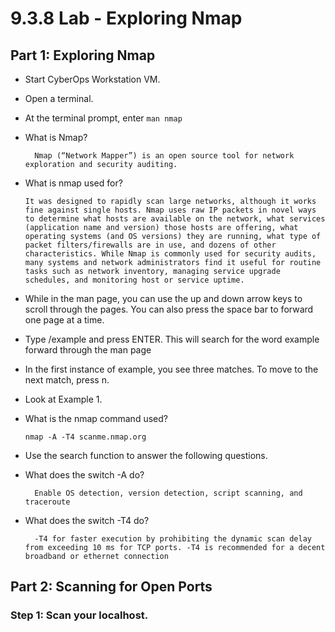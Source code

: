 # 9.3.8 Lab - Exploring Nmap

## Part 1: Exploring Nmap

* Start CyberOps Workstation VM.
* Open a terminal.
* At the terminal prompt, enter `man nmap`

* What is Nmap?

        Nmap (“Network Mapper”) is an open source tool for network exploration and security auditing. 

* What is nmap used for?

      It was designed to rapidly scan large networks, although it works fine against single hosts. Nmap uses raw IP packets in novel ways to determine what hosts are available on the network, what services (application name and version) those hosts are offering, what operating systems (and OS versions) they are running, what type of packet filters/firewalls are in use, and dozens of other characteristics. While Nmap is commonly used for security audits, many systems and network administrators find it useful for routine tasks such as network inventory, managing service upgrade schedules, and monitoring host or service uptime.

* While in the man page, you can use the up and down arrow keys to scroll through the pages. You can also press the space bar to forward one page at a time.
* Type /example and press ENTER. This will search for the word example forward through the man page
* In the first instance of example, you see three matches. To move to the next match, press n.

* Look at Example 1.

* What is the nmap command used?

      nmap -A -T4 scanme.nmap.org

* Use the search function to answer the following questions.
* What does the switch -A do?

        Enable OS detection, version detection, script scanning, and traceroute

* What does the switch -T4 do?

        -T4 for faster execution by prohibiting the dynamic scan delay from exceeding 10 ms for TCP ports. -T4 is recommended for a decent broadband or ethernet connection

## Part 2: Scanning for Open Ports

### Step 1: Scan your localhost.

